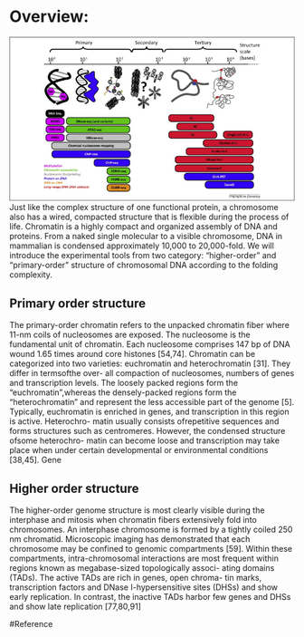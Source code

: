 # Overview:
![](/assets/捕获.JPG)
Just like the complex structure of one functional protein, a chromosome also has a wired, compacted structure that is flexible during the process of life. Chromatin is a highly compact and organized assembly of DNA and proteins. From a naked single molecular to a visible chromosome, DNA in mammalian is condensed approximately 10,000 to 20,000-fold. We will introduce the experimental tools from two category: “higher-order” and “primary-order” structure of chromosomal DNA according to the folding complexity. 
## Primary order structure
The primary-order chromatin refers to the unpacked chromatin fiber where 11-nm coils of nucleosomes are exposed. The nucleosome is the fundamental unit of chromatin. Each nucleosome comprises 147 bp of DNA wound 1.65 times around core histones [54,74]. Chromatin can be categorized into two varieties: euchromatin and heterochromatin [31]. They differ in termsofthe over- all compaction of nucleosomes, numbers of genes and transcription levels. The loosely packed regions form the “euchromatin”,whereas the densely-packed regions form the “heterochromatin” and represent the less accessible part of the genome [5]. Typically, euchromatin is enriched in genes, and transcription in this region is active. Heterochro- matin usually consists ofrepetitive sequences and forms structures such as centromeres. However, the condensed structure ofsome heterochro- matin can become loose and transcription may take place when under certain developmental or environmental conditions [38,45]. Gene

## Higher order structure
The higher-order genome structure is most clearly visible during
the interphase and mitosis when chromatin fibers extensively fold into chromosomes. An interphase chromosome is formed by a tightly coiled 250 nm chromatid. Microscopic imaging has demonstrated that each chromosome may be confined to genomic compartments [59]. Within these compartments, intra-chromosomal interactions are most frequent within regions known as megabase-sized topologically associ- ating domains (TADs). The active TADs are rich in genes, open chroma- tin marks, transcription factors and DNase I-hypersensitive sites (DHSs)
and show early replication. In contrast, the inactive TADs harbor few genes and DHSs and show late replication [77,80,91]

#Reference




